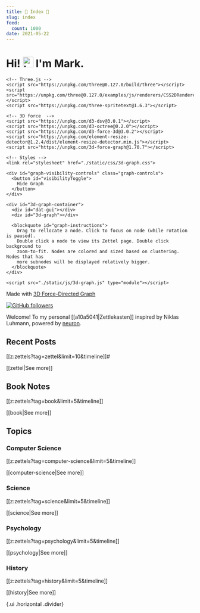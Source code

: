 ```yaml
---
title: 🧠 Index 🧠
slug: index
feed:
  count: 1000
date: 2021-05-22
---
```


# Hi! <img src="https://user-images.githubusercontent.com/1303154/88677602-1635ba80-d120-11ea-84d8-d263ba5fc3c0.gif" width="28px" alt="hi"> I'm Mark.

``` {=html}
<!-- Three.js -->
<script src="https://unpkg.com/three@0.127.0/build/three"></script>
<script src="https://unpkg.com/three@0.127.0/examples/js/renderers/CSS2DRenderer.js"></script>
<script src="https://unpkg.com/three-spritetext@1.6.3"></script>

<!-- 3D force  -->
<script src="https://unpkg.com/d3-dsv@3.0.1"></script>
<script src="https://unpkg.com/d3-octree@0.2.0"></script>
<script src="https://unpkg.com/d3-force-3d@3.0.2"></script>
<script src="https://unpkg.com/element-resize-detector@1.2.4/dist/element-resize-detector.min.js"></script>
<script src="https://unpkg.com/3d-force-graph@1.70.7"></script>

<!-- Styles -->
<link rel="stylesheet" href="./static/css/3d-graph.css">

<div id="graph-visibility-controls" class="graph-controls">
  <button id="visibilityToggle">
    Hide Graph
  </button>
</div>

<div id="3d-graph-container">
  <div id="dat-gui"></div>
  <div id="3d-graph"></div>

  <blockquote id="graph-instructions">
    Drag to rellocate a node. Click to focus on node (while rotation is paused).
    Double click a node to view its Zettel page. Double click background to
    zoom-to-fit. Nodes are colored and sized based on clustering. Nodes that has
    more subnodes will be displayed relatively bigger.
  </blockquote>
</div>

<script src="./static/js/3d-graph.js" type="module"></script>
```

Made with [3D Force-Directed Graph](https://github.com/vasturiano/3d-force-graph)

[![GitHub followers](https://img.shields.io/github/followers/marklcrns.svg?style=social&label=Follow&maxAge=2592000)](https://github.com/marklcrns?tab=followers)

Welcome! To my personal [[a10a5041|Zettlekasten]] inspired by Niklas Luhmann,
powered by [neuron](https://github.com/srid/neuron).

## Recent Posts

<!-- NOTE: Forward folge # is essential for RSS -->
[[z:zettels?tag=zettel&limit=10&timeline]]#

[[zettel|See more]]

## Book Notes

[[z:zettels?tag=book&limit=5&timeline]]

[[book|See more]]

## Topics

### Computer Science

[[z:zettels?tag=computer-science&limit=5&timeline]]

[[computer-science|See more]]

### Science

[[z:zettels?tag=science&limit=5&timeline]]

[[science|See more]]

### Psychology

[[z:zettels?tag=psychology&limit=5&timeline]]

[[psychology|See more]]

### History

[[z:zettels?tag=history&limit=5&timeline]]

[[history|See more]]


{.ui .horizontal .divider}
<section id="subscriptionLinks"></section>
